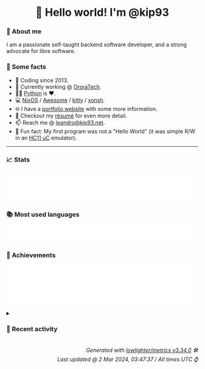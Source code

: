 <!-- README template, populated using this action:
     https://github.com/kip93/kip93/blob/main/.github/workflows/readme.yml. -->

<h1 align="center">👋 Hello world! I'm @kip93</h1> <!-- LOGIN => username -->

### 👤 About me

I am a passionate self-taught backend software developer, and a strong advocate for libre software.


### 💬 Some facts

* 📅 Coding since 2013.
* 💼 Currently working @ [OroraTech](https://ororatech.com/).
* 👨‍💻 [Python](https://github.com/search?q=user%3Akip93&l=python) is ❤️. <!-- LOGIN => username -->
* 💻 [NixOS](https://github.com/NixOS/) /
     [Awesome](https://github.com/awesomeWM/) /
     [kitty](https://github.com/kovidgoyal/kitty/) /
     [xonsh](https://github.com/xonsh/).
* 🌐 I have a [portfolio website](https://kip93.net/) with some more information.
* 📝 Checkout my [résumé](https://kip93.net/resume/) for even more detail.
* 📫 Reach me @ [leandro@kip93.net](mailto:leandro@kip93.net).
* 🎲 Fun fact: My first program was not a "Hello World" (it was simple R/W in an [HC11 µC](https://en.wikipedia.org/wiki/68HC11) emulator).


-----------------------------------------------------------------------------------------------------------------------


### 📈 Stats

![](./stats.svg)


### 📚 Most used languages <!-- by percentage, in decreasing order -->

![](./languages.svg)


### 🏅 Achievements

![](./achievements.svg)


<details> <!-- Last activity -->
<!-- Almost verbatim copy of https://github.com/lowlighter/metrics/blob/latest/source/templates/markdown/partials/activity.ejs, but restructured to be foldable. -->
<summary><h3>📰 Recent activity</h3></summary>

* ⏺️ Created new branch chore/add-flask-simpleldap in [kip93/nixpkgs](https://github.com/kip93/nixpkgs)
  * *On 1 Mar 2024, 17:53:33*
* ➡️ Pushed 10000 commits in [kip93/nixpkgs](https://github.com/kip93/nixpkgs) on branch `master`
  * [#b2c10ff](https://github.com/kip93/nixpkgs/commit/b2c10ff) _1password: 2.24.0 -&gt; 2.25.0
  * [#27d6c24](https://github.com/kip93/nixpkgs/commit/27d6c24) nixos/networkd: accept `true` and `false` in addition to &#34;yes&#34; and &#34;no&#34; for DHCP= and LinkLocalAddressing=

These were the only two systemd configuration values that were missing the `boolValues ++` treatment, according to my `rg` through the codebase.
  * [#fc1b3a1](https://github.com/kip93/nixpkgs/commit/fc1b3a1) Merge pull request #290875 from fabaff/msal-bump

python311Packages.msal: 1.26.0 -&gt; 1.27.0
  * [#8078fb9](https://github.com/kip93/nixpkgs/commit/8078fb9) cryptomator: 1.11.1 -&gt; 1.12.3

Changelogs:

 - https://github.com/cryptomator/cryptomator/releases/tag/1.12.0
 - https://github.com/cryptomator/cryptomator/releases/tag/1.12.1
 - https://github.com/cryptomator/cryptomator/releases/tag/1.12.2
 - https://github.com/cryptomator/cryptomator/releases/tag/1.12.3
  * [#e64acf5](https://github.com/kip93/nixpkgs/commit/e64acf5) Merge pull request #291863 from fabaff/botocore-stubs-bump

python312Packages.botocore-stubs: 1.34.49 -&gt; 1.34.50
  * [#4d59ace](https://github.com/kip93/nixpkgs/commit/4d59ace) nixos/systemd-repart: add assertion for partition label length

The maximum length for a GPT label supported by systemd is 36
characters. When a repart definition contains a label that is longer
than the supported maximum length, it is ignored by systemd-repart and
a log message is produced.

The new assertion makes this obvious to the user at evaluation time,
allowing them to either drop the property entirely or choose a supported
label within the length limit instead.
  * [#6a14736](https://github.com/kip93/nixpkgs/commit/6a14736) python311Packages.llama-index-readers-json: init at 0.1.2
  * [#b1778d1](https://github.com/kip93/nixpkgs/commit/b1778d1) python311Packages.llama-index-readers-weather: init at 0.1.4
  * [#efe56d4](https://github.com/kip93/nixpkgs/commit/efe56d4) python311Packages.llama-index-embeddings-gemini: init at 0.1.3
  * [#de62316](https://github.com/kip93/nixpkgs/commit/de62316) python311Packages.llama-index-embeddings-google: init at 0.10.12
  * [#c93425a](https://github.com/kip93/nixpkgs/commit/c93425a) python311Packages.clarifai: 9.11.1 -&gt; 10.1.0

Diff: https://github.com/Clarifai/clarifai-python/compare/refs/tags/9.11.1...10.1.0

Changelog: https://github.com/Clarifai/clarifai-python/releases/tag/10.1.0
  * [#82f4c29](https://github.com/kip93/nixpkgs/commit/82f4c29) python311Packages.llama-index: init at 0.10.12
  * [#7756292](https://github.com/kip93/nixpkgs/commit/7756292) python311Packages.llama-index-question-gen-openai: init at 0.10.12
  * [#56f960b](https://github.com/kip93/nixpkgs/commit/56f960b) python311Packages.llama-index-legacy: init at 0.10.12
  * [#5753976](https://github.com/kip93/nixpkgs/commit/5753976) python311Packages.llama-index-indices-managed-llama-cloud: init at 0.10.12
  * [#d1599c2](https://github.com/kip93/nixpkgs/commit/d1599c2) python311Packages.llama-index-cli: init at 0.10.12
  * [#9b319de](https://github.com/kip93/nixpkgs/commit/9b319de) python311Packages.llama-index-vector-stores-chroma: init at 0.10.12
  * [#a2a7cdd](https://github.com/kip93/nixpkgs/commit/a2a7cdd) python311Packages.chromadb: init at 0.4.23

The AI-native open-source embedding database

https://github.com/chroma-core/chroma
  * [#bfd8bf5](https://github.com/kip93/nixpkgs/commit/bfd8bf5) python311Packages.pulsar-client: init at 3.4.0

https://pypi.org/project/pulsar-client/
  * [#681d70b](https://github.com/kip93/nixpkgs/commit/681d70b) python311Packages.opentelemetry-instrumentation-fastapi: init at 0.43b0
  * *On 1 Mar 2024, 17:47:08*
* ➡️ Pushed 1099 commits in [OroraTech/nixpkgs](https://github.com/OroraTech/nixpkgs) on branch `master`
  * [#e4999e3](https://github.com/OroraTech/nixpkgs/commit/e4999e3) bitwarden: remove unused patch
  * [#97c12ac](https://github.com/OroraTech/nixpkgs/commit/97c12ac) python312Packages.urwid-readline: 0.13 -&gt; 0.14

Diff: https://github.com/rr-/urwid_readline/compare/refs/tags/0.13...0.14
  * [#2e312bb](https://github.com/OroraTech/nixpkgs/commit/2e312bb) python312Packages.urwid-readline: refactor
  * [#00be299](https://github.com/OroraTech/nixpkgs/commit/00be299) imagemagick: 7.1.1-28 -&gt; 7.1.1-29

Diff: https://github.com/ImageMagick/ImageMagick/compare/7.1.1-28...7.1.1-29

Changelog: https://github.com/ImageMagick/Website/blob/main/ChangeLog.md
  * [#524a9ec](https://github.com/OroraTech/nixpkgs/commit/524a9ec) live555: 2024.02.15 -&gt; 2024.02.23
  * [#5135272](https://github.com/OroraTech/nixpkgs/commit/5135272) live555: 2023.11.30 -&gt; 2024.02.15
  * [#5a56dbf](https://github.com/OroraTech/nixpkgs/commit/5a56dbf) edbrowse: enable Unix ODBC support
  * [#7659f7b](https://github.com/OroraTech/nixpkgs/commit/7659f7b) edbrowse: refactor

- finalAttrs design pattern
- get rid of nested with
- substitute vrthra to AndersonTorres on meta.maintainers
  * [#98802aa](https://github.com/OroraTech/nixpkgs/commit/98802aa) edbrowse: migrate to by-name
  * [#043c254](https://github.com/OroraTech/nixpkgs/commit/043c254) gegl: 0.4.46 → 0.4.48
  * [#3b0e6fc](https://github.com/OroraTech/nixpkgs/commit/3b0e6fc) fm-go: init at 0.16.0
  * [#83e0914](https://github.com/OroraTech/nixpkgs/commit/83e0914) python311Packages.cachecontrol: add dotlambda to maintainers
  * [#36cd3b4](https://github.com/OroraTech/nixpkgs/commit/36cd3b4) python311Packages.cachecontrol: 0.13.1 -&gt; 0.14.0

Diff: https://github.com/ionrock/cachecontrol/compare/refs/tags/v0.13.1...v0.14.0

Changelog: https://github.com/psf/cachecontrol/releases/tag/v0.14.0
  * [#afaaaef](https://github.com/OroraTech/nixpkgs/commit/afaaaef) flottbot: 0.13.0 -&gt; 0.13.1
  * [#b7db650](https://github.com/OroraTech/nixpkgs/commit/b7db650) python311Packages.llama-index-embeddings-openai: init at 0.10.12
  * [#f691d8d](https://github.com/OroraTech/nixpkgs/commit/f691d8d) python311Packages.llama-index-multi-modal-llms-openai: init 0.10.12
  * [#d2fb7e1](https://github.com/OroraTech/nixpkgs/commit/d2fb7e1) python311Packages.llama-index-program-openai: init at 0.10.12
  * [#1332bc4](https://github.com/OroraTech/nixpkgs/commit/1332bc4) python311Packages.llama-index-agent-openai: init at 0.10.12
  * [#9bf729a](https://github.com/OroraTech/nixpkgs/commit/9bf729a) python311Packages.llama-index-llms-openai: init at 0.10.12
  * [#1ab2a11](https://github.com/OroraTech/nixpkgs/commit/1ab2a11) python311Packages.llama-index-readers-file: init at 0.10.12
  * *On 1 Mar 2024, 15:54:18*
* ➡️ Pushed 6394 commits in [OroraTech/nixpkgs](https://github.com/OroraTech/nixpkgs) on branch `master`
  * [#38e2e00](https://github.com/OroraTech/nixpkgs/commit/38e2e00) Merge pull request #290703 from r-ryantm/auto-update/werf

werf: 1.2.292 -&gt; 1.2.294
  * [#4208934](https://github.com/OroraTech/nixpkgs/commit/4208934) python312Packages.botocore-stubs: 1.34.48 -&gt; 1.34.49
  * [#1ce0f9b](https://github.com/OroraTech/nixpkgs/commit/1ce0f9b) python311Packages.boto3-stubs: 1.34.48 -&gt; 1.34.49
  * [#abd34e0](https://github.com/OroraTech/nixpkgs/commit/abd34e0) obs-studio-plugins.obs-3d-effect: 0.0.2 -&gt; 0.1.0
  * [#23fcd51](https://github.com/OroraTech/nixpkgs/commit/23fcd51) ayatana-indicator-session: Re-enable test-service test
  * [#e9dcfb3](https://github.com/OroraTech/nixpkgs/commit/e9dcfb3) Merge #291106: opencolorio: fix tests on staging-next
  * [#2b0673c](https://github.com/OroraTech/nixpkgs/commit/2b0673c) opencolorio: fix tests on staging-next
  * [#85a7517](https://github.com/OroraTech/nixpkgs/commit/85a7517) Merge pull request #291058 from r-ryantm/auto-update/fishPlugins.forgit

fishPlugins.forgit: 24.01.0 -&gt; 24.02.0
  * [#7d52ac6](https://github.com/OroraTech/nixpkgs/commit/7d52ac6) python311Packages.dask: provide dataframe extra for tests

Tests would previously error out with:

&gt; ImportError: Dask dataframe requirements are not installed.
  * [#088e4ab](https://github.com/OroraTech/nixpkgs/commit/088e4ab) broot: 1.33.1 -&gt; 1.34.0

https://github.com/Canop/broot/releases/tag/v1.34.0
  * [#d01044e](https://github.com/OroraTech/nixpkgs/commit/d01044e) zabbix40: drop, no more supported upstream

Security/limited support ended in October 2023.

https://www.zabbix.com/life_cycle_and_release_policy
  * [#a65967a](https://github.com/OroraTech/nixpkgs/commit/a65967a) nixos/nix: documentation: fix outdated reference to /etc/nix.conf
  * [#8e8148f](https://github.com/OroraTech/nixpkgs/commit/8e8148f) git-absorb: 0.6.11 -&gt; 0.6.12

Diff: https://github.com/tummychow/git-absorb/compare/refs/tags/0.6.11...0.6.12
  * [#d743b7f](https://github.com/OroraTech/nixpkgs/commit/d743b7f) Merge pull request #291095 from r-ryantm/auto-update/vdrPlugins.softhddevice

vdrPlugins.softhddevice: 2.0.9 -&gt; 2.1.1
  * [#bf289c8](https://github.com/OroraTech/nixpkgs/commit/bf289c8) hugo: 1.123.2 -&gt; 1.123.3

https://github.com/gohugoio/hugo/releases/tag/v0.123.3
  * [#ef22d82](https://github.com/OroraTech/nixpkgs/commit/ef22d82) linuxPackages.r8168: 8.048.03 -&gt; 8.052.01
  * [#50f953b](https://github.com/OroraTech/nixpkgs/commit/50f953b) cri-o: 1.29.1 -&gt; 1.29.2

Update pkgs/applications/virtualization/cri-o/default.nix

Co-authored-by: Pol Dellaiera &lt;pol.dellaiera@protonmail.com&gt;
  * [#4d6c7b9](https://github.com/OroraTech/nixpkgs/commit/4d6c7b9) Merge pull request #291083 from r-ryantm/auto-update/obs-studio-plugins.obs-shaderfilter

obs-studio-plugins.obs-shaderfilter: 2.0.0 -&gt; 2.2.2
  * [#126adb6](https://github.com/OroraTech/nixpkgs/commit/126adb6) Merge pull request #291022 from r-ryantm/auto-update/libretro.genesis-plus-gx

libretro.genesis-plus-gx: unstable-2024-02-16 -&gt; unstable-2024-02-23
  * [#0e1cb44](https://github.com/OroraTech/nixpkgs/commit/0e1cb44) Merge pull request #291019 from r-ryantm/auto-update/libretro.gambatte

libretro.gambatte: unstable-2024-02-09 -&gt; unstable-2024-02-23
  * *On 27 Feb 2024, 23:15:49*
</details>


<h6 align="right"><em>
    Generated with <a href="https://github.com/lowlighter/metrics/tree/latest/">lowlighter/metrics v3.34.0</a> 🛠️<br> <!-- VERSION => MAJOR.minor.patch -->
    Last updated @ 2 Mar 2024, 03:47:37 / All times UTC ⌚ <!-- meta.generated => DD/MM/YYYY, hh:mm -->
</em></h6>
